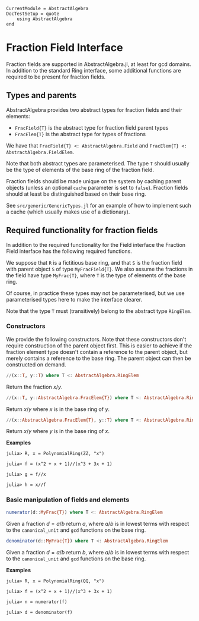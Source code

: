 ```@meta
CurrentModule = AbstractAlgebra
DocTestSetup = quote
    using AbstractAlgebra
end
```

# Fraction Field Interface

Fraction fields are supported in AbstractAlgebra.jl, at least for gcd domains.
In addition to the standard Ring interface, some additional functions are required to be
present for fraction fields.

## Types and parents

AbstractAlgebra provides two abstract types for fraction fields and their elements:

  * `FracField{T}` is the abstract type for fraction field parent types
  * `FracElem{T}` is the abstract type for types of fractions

We have that `FracField{T} <: AbstractAlgebra.Field` and 
`FracElem{T} <: AbstractAlgebra.FieldElem`.

Note that both abstract types are parameterised. The type `T` should usually be the type
of elements of the base ring of the fraction field.

Fraction fields should be made unique on the system by caching parent objects (unless
an optional `cache` parameter is set to `false`). Fraction fields should at least be
distinguished based on their base ring.

See `src/generic/GenericTypes.jl` for an example of how to implement such a cache (which
usually makes use of a dictionary).

## Required functionality for fraction fields

In addition to the required functionality for the Field interface the Fraction Field
interface has the following required functions.

We suppose that `R` is a fictitious base ring, and that `S` is the fraction field with 
parent object `S` of type `MyFracField{T}`. We also assume the fractions in the field 
have type `MyFrac{T}`, where `T` is the type of elements of the base ring.

Of course, in practice these types may not be parameterised, but we use parameterised
types here to make the interface clearer.

Note that the type `T` must (transitively) belong to the abstract type `RingElem`.

### Constructors

We provide the following constructors. Note that these constructors don't require
construction of the parent object first. This is easier to achieve if the fraction
element type doesn't contain a reference to the parent object, but merely contains a
reference to the base ring. The parent object can then be constructed on demand.

```julia
//(x::T, y::T) where T <: AbstractAlgebra.RingElem
```

Return the fraction $x/y$.

```julia
//(x::T, y::AbstractAlgebra.FracElem{T}) where T <: AbstractAlgebra.RingElem
```

Return $x/y$ where $x$ is in the base ring of $y$.

```julia
//(x::AbstractAlgebra.FracElem{T}, y::T) where T <: AbstractAlgebra.RingElem
```

Return $x/y$ where $y$ is in the base ring of $x$.

**Examples**

```jldoctest
julia> R, x = PolynomialRing(ZZ, "x")

julia> f = (x^2 + x + 1)//(x^3 + 3x + 1)

julia> g = f//x

julia> h = x//f

```

### Basic manipulation of fields and elements

```julia
numerator(d::MyFrac{T}) where T <: AbstractAlgebra.RingElem
```

Given a fraction $d = a/b$ return $a$, where $a/b$ is in lowest terms with respect to
the `canonical_unit` and `gcd` functions on the base ring.

```julia
denominator(d::MyFrac{T}) where T <: AbstractAlgebra.RingElem
```

Given a fraction $d = a/b$ return $b$, where $a/b$ is in lowest terms with respect to
the `canonical_unit` and `gcd` functions on the base ring.

**Examples**

```jldoctest
julia> R, x = PolynomialRing(QQ, "x")

julia> f = (x^2 + x + 1)//(x^3 + 3x + 1)

julia> n = numerator(f)

julia> d = denominator(f)

```

